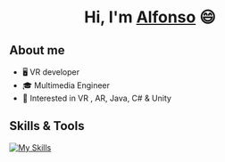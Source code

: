 
<!--
**alfonso5al/alfonso5al** is a ✨ _special_ ✨ repository because its `README.md` (this file) appears on your GitHub profile.

Here are some ideas to get you started:

- 🔭 I’m currently working on ...
- 🌱 I’m currently learning ...
- 👯 I’m looking to collaborate on ...
- 🤔 I’m looking for help with ...
- 💬 Ask me about ...
- 📫 How to reach me: ...
- 😄 Pronouns: ...
- ⚡ Fun fact: ...
-->
<div align="center">
<h1 align="center">Hi, I'm <a href="https://aristi.dev">Alfonso</a> 😄</h1>
</div>

## About me
- 🖥 VR developer
- 🎓 Multimedia Engineer
- 👀 Interested in VR , AR, Java, C# & Unity

## Skills & Tools
[![My Skills](https://skillicons.dev/icons?i=androidstudio,kotlin,java,vscode,unity,js,html,css,php,github&perline=15&theme=dark)](https://skillicons.dev)
